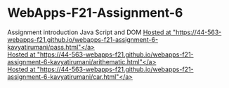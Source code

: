 # WebApps-F21-Assignment-6
Assignment introduction Java Script and DOM
<a href="https://44-563-webapps-f21.github.io/webapps-f21-assignment-6-kavyatirumani/pass.html">Hosted at "https://44-563-webapps-f21.github.io/webapps-f21-assignment-6-kavyatirumani/pass.html"</a><br>
<a href="https://44-563-webapps-f21.github.io/webapps-f21-assignment-6-kavyatirumani/arithematic.html">Hosted at "https://44-563-webapps-f21.github.io/webapps-f21-assignment-6-kavyatirumani/arithematic.html"</a><br>
<a href="https://44-563-webapps-f21.github.io/webapps-f21-assignment-6-kavyatirumani/car.html">Hosted at "https://44-563-webapps-f21.github.io/webapps-f21-assignment-6-kavyatirumani/car.html"</a>
